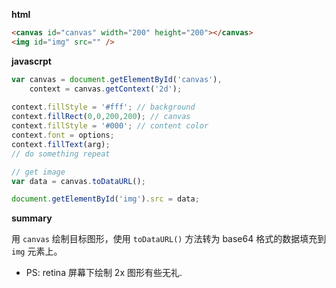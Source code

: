 **html**


```html
<canvas id="canvas" width="200" height="200"></canvas>
<img id="img" src="" />
```

**javascrpt**


```javascript
var canvas = document.getElementById('canvas'),
    context = canvas.getContext('2d');
    
context.fillStyle = '#fff'; // background
context.fillRect(0,0,200,200); // canvas
context.fillStyle = '#000'; // content color
context.font = options;
context.fillText(arg);
// do something repeat

// get image
var data = canvas.toDataURL();

document.getElementById('img').src = data;
```

**summary**


用 `canvas` 绘制目标图形，使用 `toDataURL()` 方法转为 base64 格式的数据填充到 `img` 元素上。

- PS: retina 屏幕下绘制 2x 图形有些无礼.